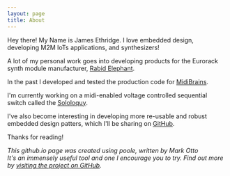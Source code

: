 ```yaml
---
layout: page
title: About
---
```


<p class="message">
  Hey there! My Name is James Ethridge. I love embedded design, developing M2M
  IoTs applications, and synthesizers!
</p>

A lot of my personal work goes into developing products for the Eurorack
synth module manufacturer, [Rabid Elephant](http://www.rabidelephant.com).

In the past I developed and tested the production code for [MidiBrains](http://www.rabidelephant.com/products/midibrains/index.html).


I'm currently working on a midi-enabled voltage controlled sequential switch
called the [Sololoquy](http://www.rabidelephant.com).

I've also become interesting in developing more re-usable and robust embedded
design patters, which I'll be sharing on [GitHub](https://github.com/poole).

Thanks for reading!

*This github.io page was created using poole, written by Mark Otto  
It's an immensely useful tool and one I encourage you to try.
Find out more by [visiting the project on GitHub](https://github.com/mojombo/jekyll).*
